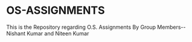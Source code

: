 # OS-ASSIGNMENTS
This is the Repository regarding O.S. Assignments By Group Members-- Nishant Kumar and Niteen Kumar

